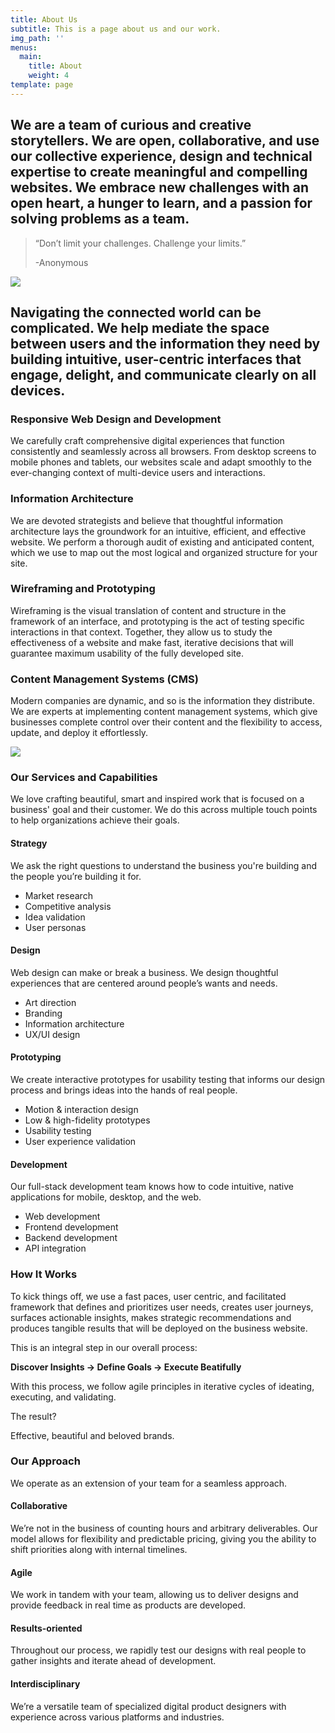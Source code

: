 ```yaml
---
title: About Us
subtitle: This is a page about us and our work.
img_path: ''
menus:
  main:
    title: About
    weight: 4
template: page
---
```

## We are a team of curious and creative storytellers. We are open, collaborative, and use our collective experience, design and technical expertise to create meaningful and compelling websites. We embrace new challenges with an open heart, a hunger to learn, and a passion for solving problems as a team.

> “Don’t limit your challenges. Challenge your limits.”
>
> \-Anonymous

![](/images/photo-1522542550221-31fd19575a2d.jpg)

## Navigating the connected world can be complicated. We help mediate the space between users and the information they need by building intuitive, user-centric interfaces that engage, delight, and communicate clearly on all devices.

### Responsive Web Design and Development

We carefully craft comprehensive digital experiences that function consistently and seamlessly across all browsers. From desktop screens to mobile phones and tablets, our websites scale and adapt smoothly to the ever-changing context of multi-device users and interactions.

### Information Architecture

We are devoted strategists and believe that thoughtful information architecture lays the groundwork for an intuitive, efficient, and effective website. We perform a thorough audit of existing and anticipated content, which we use to map out the most logical and organized structure for your site.

### Wireframing and Prototyping

Wireframing is the visual translation of content and structure in the framework of an interface, and prototyping is the act of testing specific interactions in that context. Together, they allow us to study the effectiveness of a website and make fast, iterative decisions that will guarantee maximum usability of the fully developed site.

### Content Management Systems (CMS)

Modern companies are dynamic, and so is the information they distribute. We are experts at implementing content management systems, which give businesses complete control over their content and the flexibility to access, update, and deploy it effortlessly.

![](/images/8.jpg)

### Our Services and Capabilities

We love crafting beautiful, smart and inspired work that is focused on a business' goal and their customer. We do this across multiple touch points to help organizations achieve their goals.

#### Strategy

We ask the right questions to understand the business you're building and the people you’re building it for.

* Market research
* Competitive analysis
* Idea validation
* User personas

#### Design

Web design can make or break a business. We design thoughtful experiences that are centered around people’s wants and needs.

* Art direction
* Branding
* Information architecture
* UX/UI design

#### Prototyping

We create interactive prototypes for usability testing that informs our design process and brings ideas into the hands of real people.

* Motion & interaction design
* Low & high-fidelity prototypes
* Usability testing
* User experience validation

#### Development

Our full-stack development team knows how to code intuitive, native applications for mobile, desktop, and the web.

* Web development
* Frontend development
* Backend development
* API integration

### How It Works

To kick things off, we use a fast paces, user centric, and facilitated framework that defines and prioritizes user needs, creates user journeys, surfaces actionable insights, makes strategic recommendations and produces tangible results that will be deployed on the business website.

This is an integral step in our overall process:

 **Discover Insights -> Define Goals -> Execute Beatifully**

With this process, we follow agile principles in iterative cycles of ideating, executing, and validating.

The result?

Effective, beautiful and beloved brands.



### Our Approach

We operate as an extension of your team for a seamless approach.

#### Collaborative

We’re not in the business of counting hours and arbitrary deliverables. Our model allows for flexibility and predictable pricing, giving you the ability to shift priorities along with internal timelines.

#### Agile

We work in tandem with your team, allowing us to deliver designs and provide feedback in real time as products are developed.

#### Results-oriented

Throughout our process, we rapidly test our designs with real people to gather insights and iterate ahead of development.

#### Interdisciplinary

We’re a versatile team of specialized digital product designers with experience across various platforms and industries.
